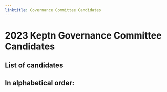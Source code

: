 ```yaml
---
linktitle: Governance Committee Candidates
---
```


# 2023 Keptn Governance Committee Candidates

## List of candidates

In alphabetical order:
- 

<!--
### Candidate 1
![Candidate Name](static/candidate-picture.png)
- Company: Company Name
- GitHub: [username](https://github.com/username)
Description of candidate
---
-->
